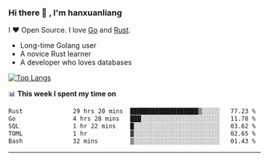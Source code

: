 ### Hi there 👋 , I'm hanxuanliang

<!--
**hanxuanliang/hanxuanliang** is a ✨ _special_ ✨ repository because its `README.md` (this file) appears on your GitHub profile.

Here are some ideas to get you started:

- 🔭 I’m currently working on ...
- 🌱 I’m currently learning ...
- 👯 I’m looking to collaborate on ...
- 🤔 I’m looking for help with ...
- 💬 Ask me about ...
- 📫 How to reach me: ...
- 😄 Pronouns: ...
- ⚡ Fun fact: ...
-->
I ❤ Open Source. I love [Go](https://golang.org) and [Rust](https://www.rust-lang.org/zh-CN/).

* Long-time Golang user
* A novice Rust learner
* A developer who loves databases

[![Top Langs](https://github-readme-stats.vercel.app/api?username=hanxuanliang&show_icons=true&count_private=true&line_height=40)](https://github.com/anuraghazra/github-readme-stats)

📊 **This week I spent my time on**
<!--START_SECTION:waka-->

```txt
Rust              29 hrs 20 mins  ███████████████████▒░░░░░   77.23 %
Go                4 hrs 28 mins   ███░░░░░░░░░░░░░░░░░░░░░░   11.78 %
SQL               1 hr 22 mins    █░░░░░░░░░░░░░░░░░░░░░░░░   03.62 %
TOML              1 hr            ▓░░░░░░░░░░░░░░░░░░░░░░░░   02.65 %
Bash              32 mins         ▒░░░░░░░░░░░░░░░░░░░░░░░░   01.43 %
```

<!--END_SECTION:waka-->

***
